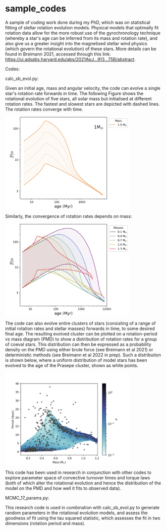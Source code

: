 # sample_codes

A sample of coding work done during my PhD, which was on statistical fitting of stellar rotation evolution models. Physical models that optimally fit rotation data allow for the more robust use of the gyrochronology technique (whereby a star's age can be inferred from its mass and rotation rate), and also give us a greater insight into the magnetised stellar wind physics (which govern the rotational evolution) of these stars. More details can be found in Breimann 2021, accessed through this link: https://ui.adsabs.harvard.edu/abs/2021ApJ...913...75B/abstract. 


Codes:

calc_sb_evol.py:

Given an initial age, mass and angular velocity, the code can evolve a single star's rotation rate forwards in time. The following Figure shows the rotational evolution of five stars, all solar mass but initialised at different rotation rates. The fastest and slowest stars are depicted with dashed lines.  The rotation rates converge with time. 

<img style='vertical-align:middle;' src="rotation_convergence.png" alt="drawing" width="400"/> 

Similarly, the convergence of rotation rates depends on mass:

<img style='vertical-align:middle;' src="mass_convergence.png" alt="drawing" width="400"/> 

The code can also evolve entire clusters of stars (consisting of a range of initial rotation rates and stellar masses) forwards in time, to some desired final age. The resulting evolved cluster can be plotted on a rotation-period vs mass diagram (PMD) to show a distribution of rotation rates for a group of coeval stars. This distribution can then be expressed as a probability density on the PMD using either brute force (see Breimann et al 2021) or deterministic methods (see Breimann et al 2022 in prep). Such a distribution is shown below, where a uniform distribution of model stars has been evolved to the age of the Prasepe cluster, shown as white points. 

<img style='vertical-align:middle;' src="PMD.png" alt="drawing" width="400"/> 

This code has been used in research in conjunction with other codes to explore parameter space of convective turnover times and torque laws (both of which alter the rotational evolution and hence the distribution of the model on the PMD and how well it fits to observed data). 


MCMC_17_params.py: 

This research code is used in combination with calc_sb_evol.py to generate random parameters in the rotational evolution models, and assess the goodness of fit using the tau squared statistic, which assesses the fit in two dimensions (rotation period and mass). 

